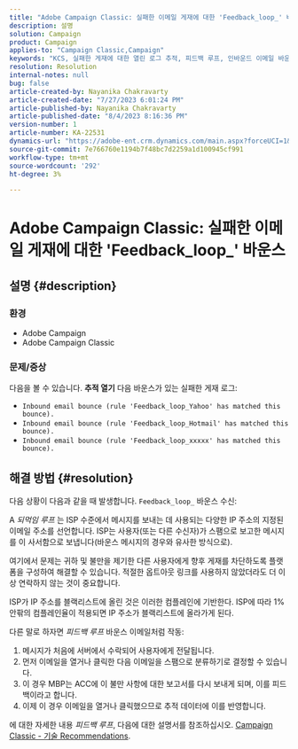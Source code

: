 ```yaml
---
title: "Adobe Campaign Classic: 실패한 이메일 게재에 대한 'Feedback_loop_' 바운스"
description: 설명
solution: Campaign
product: Campaign
applies-to: "Campaign Classic,Campaign"
keywords: "KCS, 실패한 게재에 대한 열린 로그 추적, 피드백 루프, 인바운드 이메일 바운스, ACC,"
resolution: Resolution
internal-notes: null
bug: false
article-created-by: Nayanika Chakravarty
article-created-date: "7/27/2023 6:01:24 PM"
article-published-by: Nayanika Chakravarty
article-published-date: "8/4/2023 8:16:36 PM"
version-number: 1
article-number: KA-22531
dynamics-url: "https://adobe-ent.crm.dynamics.com/main.aspx?forceUCI=1&pagetype=entityrecord&etn=knowledgearticle&id=ede15597-a72c-ee11-bdf4-6045bd006149"
source-git-commit: 7e766760e1194b7f48bc7d2259a1d100945cf991
workflow-type: tm+mt
source-wordcount: '292'
ht-degree: 3%

---
```


# Adobe Campaign Classic: 실패한 이메일 게재에 대한 &#39;Feedback_loop_&#39; 바운스

## 설명 {#description}


### 환경

- Adobe Campaign
- Adobe Campaign Classic


### 문제/증상

다음을 볼 수 있습니다. <b>추적 열기</b> 다음 바운스가 있는 실패한 게재 로그:

- `Inbound email bounce (rule 'Feedback_loop_Yahoo' has matched this bounce).`
- `Inbound email bounce (rule 'Feedback_loop_Hotmail' has matched this bounce).`
- `Inbound email bounce (rule 'Feedback_loop_xxxxx' has matched this bounce).`



## 해결 방법 {#resolution}


다음 상황이 다음과 같을 때 발생합니다. `Feedback_loop_` 바운스 수신:

A *되먹임 루프* 는 ISP 수준에서 메시지를 보내는 데 사용되는 다양한 IP 주소의 지정된 이메일 주소를 선언합니다. ISP는 사용자(또는 다른 수신자)가 스팸으로 보고한 메시지를 이 사서함으로 보냅니다(바운스 메시지의 경우와 유사한 방식으로).

여기에서 문제는 귀하 및 불만을 제기한 다른 사용자에게 향후 게재를 차단하도록 플랫폼을 구성하여 해결할 수 있습니다. 적절한 옵트아웃 링크를 사용하지 않았더라도 더 이상 연락하지 않는 것이 중요합니다.

ISP가 IP 주소를 블랙리스트에 올린 것은 이러한 컴플레인에 기반한다. ISP에 따라 1% 안팎의 컴플레인율이 적용되면 IP 주소가 블랙리스트에 올라가게 된다.

다른 말로 하자면 *피드백 루프* 바운스 이메일처럼 작동:

1. 메시지가 처음에 서버에서 수락되어 사용자에게 전달됩니다.
2. 먼저 이메일을 열거나 클릭한 다음 이메일을 스팸으로 분류하기로 결정할 수 있습니다.
3. 이 경우 MBP는 ACC에 이 불만 사항에 대한 보고서를 다시 보내게 되며, 이를 피드백이라고 합니다.
4. 이제 이 경우 이메일을 열거나 클릭했으므로 추적 데이터에 이를 반영합니다.


에 대한 자세한 내용 *피드백 루프*, 다음에 대한 설명서를 참조하십시오. [Campaign Classic - 기술 Recommendations](https://experienceleague.adobe.com/docs/deliverability-learn/deliverability-best-practice-guide/additional-resources/campaign/acc-technical-recommendations.html?lang=en#feedback-loop-acc).
